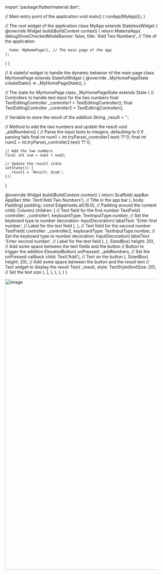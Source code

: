 import 'package:flutter/material.dart';

// Main entry point of the application
void main() {
  runApp(MyApp());
}

// The root widget of the application
class MyApp extends StatelessWidget {
  @override
  Widget build(BuildContext context) {
    return MaterialApp(
      debugShowCheckedModeBanner: false,
      title: 'Add Two Numbers', // Title of the application

      home: MyHomePage(), // The main page of the app
    );
  }
}

// A stateful widget to handle the dynamic behavior of the main page
class MyHomePage extends StatefulWidget {
  @override
  _MyHomePageState createState() => _MyHomePageState();
}

// The state for MyHomePage
class _MyHomePageState extends State<MyHomePage> {
  // Controllers to handle text input for the two numbers
  final TextEditingController _controller1 = TextEditingController();
  final TextEditingController _controller2 = TextEditingController();

  // Variable to store the result of the addition
  String _result = '';

  // Method to add the two numbers and update the result
  void _addNumbers() {
    // Parse the input texts to integers, defaulting to 0 if parsing fails
    final int num1 = int.tryParse(_controller1.text) ?? 0;
    final int num2 = int.tryParse(_controller2.text) ?? 0;

    // Add the two numbers
    final int sum = num1 + num2;

    // Update the result state
    setState(() {
      _result = 'Result: $sum';
    });
  }

  @override
  Widget build(BuildContext context) {
    return Scaffold(
      appBar: AppBar(
        title: Text('Add Two Numbers'), // Title in the app bar
      ),
      body: Padding(
        padding: const EdgeInsets.all(16.0), // Padding around the content
        child: Column(
          children: <Widget>[
            // Text field for the first number
            TextField(
              controller: _controller1,
              keyboardType:
                  TextInputType.number, // Set the keyboard type to number
              decoration: InputDecoration(
                labelText: 'Enter first number', // Label for the text field
              ),
            ),
            // Text field for the second number
            TextField(
              controller: _controller2,
              keyboardType:
                  TextInputType.number, // Set the keyboard type to number
              decoration: InputDecoration(
                labelText: 'Enter second number', // Label for the text field
              ),
            ),
            SizedBox(
                height:
                    20), // Add some space between the text fields and the button
            // Button to trigger the addition
            ElevatedButton(
              onPressed: _addNumbers, // Set the onPressed callback
              child: Text('Add'), // Text on the button
            ),
            SizedBox(
                height:
                    20), // Add some space between the button and the result text
            // Text widget to display the result
            Text(
              _result,
              style: TextStyle(fontSize: 20), // Set the text size
            ),
          ],
        ),
      ),
    );
  }
}


<img width="960" alt="image" src="https://github.com/yash7068/basic-flutter/assets/170514459/d2b0354c-6d86-4bd8-bb98-dd9d9a1f53e0">


